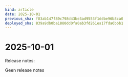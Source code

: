 ```yaml
---
kind: article
date: 2025-10-01
previous_sha: f83ab147f89c798d43be3ad9553f1ddbe96b8ca0
deployed_sha: 839a9db0ba1880dd0fa0ab3fd261ea17fda6bbb1
---
```


# 2025-10-01

Release notes:

Geen release notes
